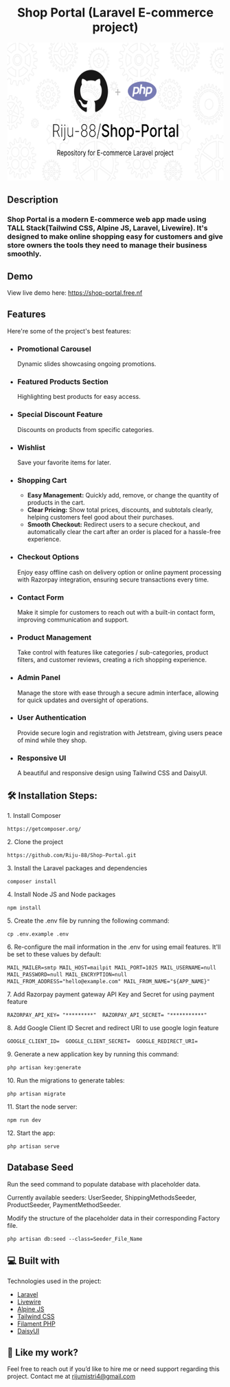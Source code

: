 <h1 align="center" id="title">Shop Portal (Laravel E-commerce project)</h1>

<p align="center"><img src="readme-image.svg" alt="Shop-Portal" width="640" height="320" /></p>

## Description

### Shop Portal is a modern E-commerce web app made using TALL Stack(Tailwind CSS, Alpine JS, Laravel, Livewire). It's designed to make online shopping easy for customers and give store owners the tools they need to manage their business smoothly.

## Demo

View live demo here: https://shop-portal.free.nf

## Features

Here're some of the project's best features:

-   ### Promotional Carousel
    Dynamic slides showcasing ongoing promotions.
-   ### Featured Products Section
    Highlighting best products for easy access.
-   ### Special Discount Feature
    Discounts on products from specific categories.
-   ### Wishlist
    Save your favorite items for later.
-   ### Shopping Cart
    -   <strong>Easy Management:</strong> Quickly add, remove, or change the quantity of products in the cart.
    -   <strong>Clear Pricing:</strong> Show total prices, discounts, and subtotals clearly, helping customers feel good about their purchases.
    -   <strong>Smooth Checkout:</strong> Redirect users to a secure checkout, and automatically clear the cart after an order is placed for a hassle-free experience.
-   ### Checkout Options
    Enjoy easy offline cash on delivery option or online payment processing with Razorpay integration, ensuring secure transactions every time.
-   ### Contact Form
    Make it simple for customers to reach out with a built-in contact form, improving communication and support.
-   ### Product Management
    Take control with features like categories / sub-categories, product filters, and customer reviews, creating a rich shopping experience.
-   ### Admin Panel
    Manage the store with ease through a secure admin interface, allowing for quick updates and oversight of operations.
-   ### User Authentication
    Provide secure login and registration with Jetstream, giving users peace of mind while they shop.
-   ### Responsive UI
    A beautiful and responsive design using Tailwind CSS and DaisyUI.

## 🛠️ Installation Steps:

<p>1. Install Composer</p>

```
https://getcomposer.org/
```

<p>2. Clone the project</p>

```
https://github.com/Riju-88/Shop-Portal.git
```

<p>3. Install the Laravel packages and dependencies</p>

```
composer install
```

<p>4. Install Node JS and Node packages</p>

```
npm install
```

<p>5. Create the .env file by running the following command:</p>

```
cp .env.example .env
```

<p>6. Re-configure the mail information in the .env for using email features. It'll be set to these values by default:</p>

```
MAIL_MAILER=smtp MAIL_HOST=mailpit MAIL_PORT=1025 MAIL_USERNAME=null MAIL_PASSWORD=null MAIL_ENCRYPTION=null MAIL_FROM_ADDRESS="hello@example.com" MAIL_FROM_NAME="${APP_NAME}"
```

<p>7. Add Razorpay payment gateway API Key and Secret for using payment feature</p>

```
RAZORPAY_API_KEY= "*********"  RAZORPAY_API_SECRET= "***********"
```

<p>8. Add Google Client ID Secret and redirect URI to use google login feature</p>

```
GOOGLE_CLIENT_ID=  GOOGLE_CLIENT_SECRET=  GOOGLE_REDIRECT_URI=
```

<p>9. Generate a new application key by running this command:</p>

```
php artisan key:generate
```

<p>10. Run the migrations to generate tables:</p>

```
php artisan migrate
```

<p>11. Start the node server:</p>

```
npm run dev
```

<p>12. Start the app:</p>

```
php artisan serve
```

## Database Seed

<p>Run the seed command to populate database with placeholder data.</p>
<p>Currently available seeders: UserSeeder, ShippingMethodsSeeder, ProductSeeder, PaymentMethodSeeder. </p>
<p>Modify the structure of the placeholder data in their corresponding Factory file. </p>

```
php artisan db:seed --class=Seeder_File_Name
```

<h2>💻 Built with</h2>

Technologies used in the project:

-   [Laravel](https://laravel.com/)
-   [Livewire](https://livewire.laravel.com/)
-   [Alpine JS](https://alpinejs.dev/)
-   [Tailwind CSS](https://tailwindcss.com/)
-   [Filament PHP](https://filamentphp.com/)
-   [DaisyUI](https://daisyui.com/)

<h2>🌟 Like my work?</h2>

Feel free to reach out if you’d like to hire me or need support regarding this project. Contact me at rijumistri4@gmail.com
